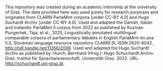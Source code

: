 This repository was created during an academic internship at the university of Graz. The data provided here was used purely for research purposes and originates from CLARIN ParlaMint corpora [under CC-BY 4.0] and Hugo Suchardt Archiv [under CC-BY 4.0]. Used and adapted the Danish, Italian and Icelandic ParlaMint II corpus from 2022 as published by Kuzman Pungeršek, Taja; et al., 2025,  Linguistically annotated multilingual comparable corpora of parliamentary debates in English ParlaMint-en.ana 5.0, Slovenian language resource repository CLARIN.SI, ISSN 2820-4042,  http://hdl.handle.net/11356/2006. Used and adapted the Hugo Suchardt Archiv as published by: Hurch, Bernhard (Hrsg.): Hugo Schuchardt Archiv. Graz: Institut für Sprachwissenschaft, Universität Graz. 2022. URL: http://schuchardt.uni-graz.at.
